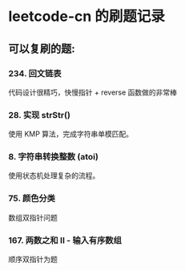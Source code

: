 # leetcode-cn 的刷题记录 #

## 可以复刷的题:

### 234. 回文链表
代码设计很精巧，快慢指针 + reverse 函数做的非常棒

### 28. 实现 strStr()
使用 KMP 算法，完成字符串单模匹配。

### 8. 字符串转换整数 (atoi)
使用状态机处理复杂的流程。

### 75. 颜色分类
数组双指针问题

### 167. 两数之和 II - 输入有序数组
顺序双指针为题